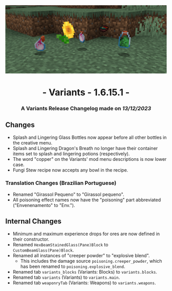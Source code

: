 <div style="text-align: center;"> <img src=ChangelogPhoto.png width="1500"> </div>

# <div style="text-align: center;">- Variants - 1.6.15.1 -</div>
### <div style="text-align: center;">A Variants Release Changelog made on *13/12/2023*</div>

## Changes
- Splash and Lingering Glass Bottles now appear before all other bottles in the creative menu.
- Splash and Lingering Dragon's Breath no longer have their container items set to splash and lingering potions (respectively).
- The word "copper" on the Variants' mod menu descriptions is now lower case.
- Fungi Stew recipe now accepts any bowl in the recipe.

### Translation Changes (Brazilian Portuguese)
- Renamed "Girassol Pequeno" to "Girassol pequeno".
- All poisoning effect names now have the "poisoning" part abbreviated ("Envenenamento" to "Env.").

## Internal Changes
- Minimum and maximum experience drops for ores are now defined in their constructor.
- Renamed `HexBeamStainedGlass(Pane)Block` to `CustomBeamGlass(Pane)Block`.
- Renamed all instances of "creeper powder" to "explosive blend".
    - This includes the damage source `poisoning.creeper_powder`, which has been renamed to `poisoning.explosive_blend`.
- Renamed tab `variants_blocks` (Variants: Blocks) to `variants.blocks`.
- Renamed tab `variants` (Variants) to `variants.main`.
- Renamed tab `weaponryTab` (Variants: Weapons) to `variants.weapons`.